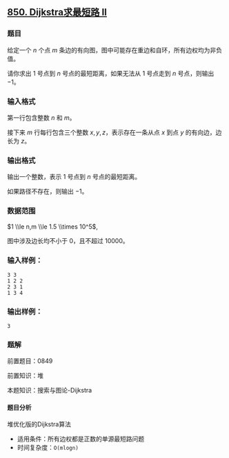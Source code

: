 ## [850\. Dijkstra求最短路 II](https://www.acwing.com/problem/content/852/)

### 题目

给定一个 $n$ 个点 $m$ 条边的有向图，图中可能存在重边和自环，所有边权均为非负值。

请你求出 $1$ 号点到 $n$ 号点的最短距离，如果无法从 $1$ 号点走到 $n$ 号点，则输出 $-1$。

### 输入格式

第一行包含整数 $n$ 和 $m$。

接下来 $m$ 行每行包含三个整数 $x,y,z$，表示存在一条从点 $x$ 到点 $y$ 的有向边，边长为 $z$。

### 输出格式

输出一个整数，表示 $1$ 号点到 $n$ 号点的最短距离。

如果路径不存在，则输出 $-1$。

### 数据范围

$1 \\le n,m \\le 1.5 \\times 10^5$,

图中涉及边长均不小于 $0$，且不超过 $10000$。

### 输入样例：

```
3 3
1 2 2
2 3 1
1 3 4
```

### 输出样例：

```
3
```

### 题解

前置题目：0849

前置知识：堆

本题知识：搜索与图论-Dijkstra

#### 题目分析

堆优化版的Dijkstra算法 

* 适用条件：所有边权都是正数的单源最短路问题
* 时间复杂度：`O(mlogn)`


